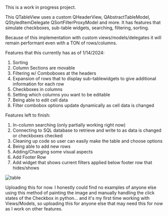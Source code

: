 This is a work in progress project.  

This QTableView uses a custom QHeaderView, QAbstractTableModel, QStyledItemDelegate QSortFilterProxyModel and more.  It has features that 
simulate checkboxes, sub-table widgets, searching, filtering, sorting.

Because of this implementation with custom views/models/delegates it will remain performant even with a TON of rows/columns.

Features that this currently has as of 1/14/2024:

1) Sorting
2) Column Sections are movable
3) Filtering w/ Comboboxes at the headers
4) Expansion of rows that to display sub-tablewidgets to give additional information for each row
5) Checkboxes in columns
6) Setting which columns you want to be editable
7) Being able to edit cell data
8) Filter combobox options update dynamically as cell data is changed

Features left to finish:

1) In-column searching (only partially working right now)
2) Connecting to SQL database to retrieve and write to as data is changed or checkboxes checked
3) Cleaning up code so user can easily make the table and choose options
4) Being able to add new rows
5) Adding/Changing some visual aspects
6) Add Footer Row
7) Add widget that shows current filters applied below footer row that hides/shows

![table](https://github.com/jxfuller1/QTableView-with-Checkboxes/assets/123666150/fd7c4bec-748d-4785-81ac-475bd6842013)

Uploading this for now.  I honestly could find no examples of anyone else using this method of painting the image and manually handling the click states of the Checkbox in python... 
and it's my first time working with Views/Models, so uploading this for anyone else that may need this for now as I work on other features.
